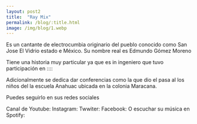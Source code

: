 ```yaml
---
layout: post2
title:  "Ray Mix"
permalink: /blog/:title.html
image: /img/blog/1.webp
---
```


Es un cantante de electrocumbia originario del pueblo conocido como San Jose El Vidrio estado e México. Su nombre real es Edmundo Gómez Moreno

Tiene una historia muy particular ya que es in ingeniero que tuvo participación en ::::

Adicionalmente se dedica dar conferencias como la que dio el pasa al los niños del la escuela Anahuac ubicada en la colonia Maracana.

Puedes seguirlo en sus redes sociales

Canal de Youtube:
Instagram:
Twwiter:
Facebook:
O escuchar su música en  Spotify: